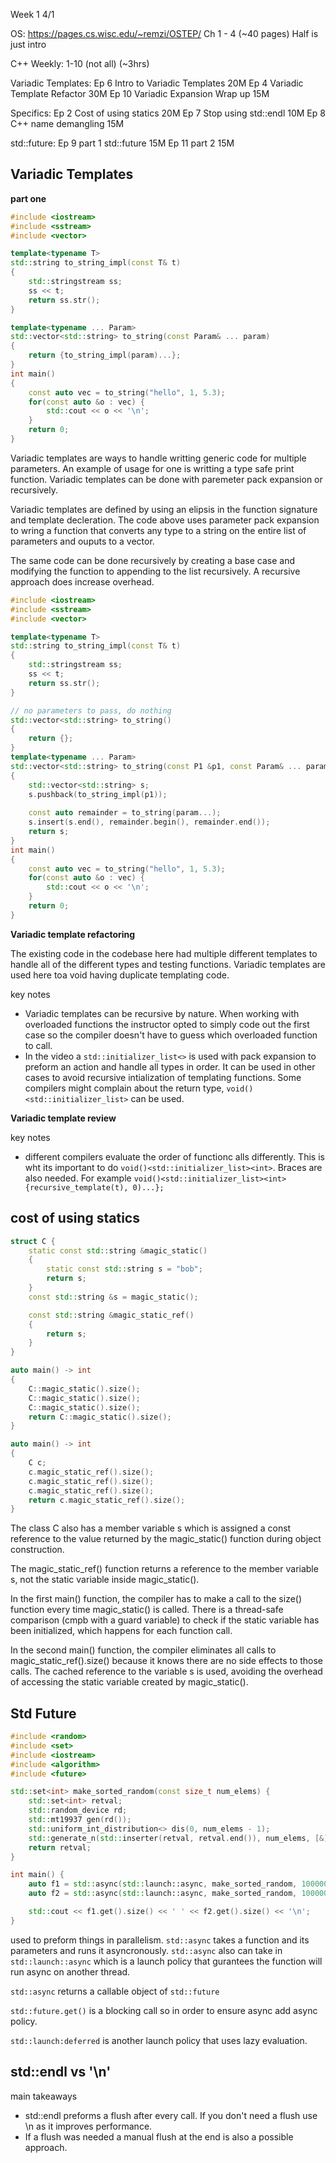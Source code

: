 Week 1 4/1

OS: 
https://pages.cs.wisc.edu/~remzi/OSTEP/
Ch 1 - 4 (~40 pages) Half is just intro

C++ Weekly: 1-10 (not all) (~3hrs)

Variadic Templates:
Ep 6 Intro to Variadic Templates 20M
Ep 4 Variadic Template Refactor 30M
Ep 10 Variadic Expansion Wrap up 15M

Specifics:
Ep 2 Cost of using statics 20M
Ep 7 Stop using std::endl 10M
Ep 8 C++ name demangling 15M

std::future:
Ep 9 part 1 std::future 15M
Ep 11 part 2 15M

## Variadic Templates 
**part one**
```c++
#include <iostream> 
#include <sstream>
#include <vector>

template<typename T>
std::string to_string_impl(const T& t) 
{
    std::stringstream ss;
    ss << t;
    return ss.str();
}

template<typename ... Param>
std::vector<std::string> to_string(const Param& ... param)
{
    return {to_string_impl(param)...};
}
int main() 
{
    const auto vec = to_string("hello", 1, 5.3);
    for(const auto &o : vec) {
        std::cout << o << '\n';
    }
    return 0;
}
```
Variadic templates are ways to handle writting generic code for multiple parameters. An example of usage for one is writting a type safe print function. Variadic templates can be done with paremeter pack expansion or recursively. 

Variadic templates are defined by using an elipsis in the function signature and template decleration. The code above uses parameter pack expansion to wring a function that converts any type to a string on the entire list of parameters and ouputs to a vector.

The same code can be done recursively by creating a base case and modifying the function to appending to the list recursively. A recursive approach does increase overhead. 

```c++
#include <iostream> 
#include <sstream>
#include <vector>

template<typename T>
std::string to_string_impl(const T& t) 
{
    std::stringstream ss;
    ss << t;
    return ss.str();
}

// no parameters to pass, do nothing
std::vector<std::string> to_string()
{
    return {};
}
template<typename ... Param>
std::vector<std::string> to_string(const P1 &p1, const Param& ... param)
{
    std::vector<std::string> s;
    s.pushback(to_string_impl(p1));
    
    const auto remainder = to_string(param...);
    s.insert(s.end(), remainder.begin(), remainder.end());
    return s;
}
int main() 
{
    const auto vec = to_string("hello", 1, 5.3);
    for(const auto &o : vec) {
        std::cout << o << '\n';
    }
    return 0;
}
```

**Variadic template refactoring**

The existing code in the codebase here had multiple different templates to handle all of the different types and testing functions. Variadic templates are used here toa void having duplicate templating code. 

key notes
- Variadic templates can be recursive by nature. When working with overloaded functions the instructor opted to simply code out the first case so the compiler doesn't have to guess which overloaded function to call.
- In the video a `std::initializer_list<>` is used with pack expansion to preform an action and handle all types in order. It can be used in other cases to avoid recursive intialization of templating functions. Some compilers might complain about the return type, `void()<std::initializer_list>` can be used.

**Variadic template review**

key notes
- different compilers evaluate the order of functionc alls differently. This is wht its important to do `void()<std::initializer_list><int>`. Braces are also needed. For example `void()<std::initializer_list><int>{recursive_template(t), 0)...};`

## cost of using statics
```c++
struct C {
    static const std::string &magic_static()
    {
        static const std::string s = "bob";
        return s;
    }
    const std::string &s = magic_static();

    const std::string &magic_static_ref()
    {
        return s;
    }
}
```

```c++
auto main() -> int
{
    C::magic_static().size();
    C::magic_static().size();
    C::magic_static().size();
    return C::magic_static().size();
}
```

```c++
auto main() -> int
{
    C c;
    c.magic_static_ref().size();
    c.magic_static_ref().size();
    c.magic_static_ref().size();
    return c.magic_static_ref().size();
}
```
The class C also has a member variable s which is assigned a const reference to the value returned by the magic_static() function during object construction.

The magic_static_ref() function returns a reference to the member variable s, not the static variable inside magic_static().

In the first main() function, the compiler has to make a call to the size() function every time magic_static() is called. There is a thread-safe comparison (cmpb with a guard variable) to check if the static variable has been initialized, which happens for each function call.

In the second main() function, the compiler eliminates all calls to magic_static_ref().size() because it knows there are no side effects to those calls. The cached reference to the variable s is used, avoiding the overhead of accessing the static variable created by magic_static().

## Std Future
```c++
#include <random>
#include <set>
#include <iostream>
#include <algorithm>
#include <future>

std::set<int> make_sorted_random(const size_t num_elems) {
    std::set<int> retval;
    std::random_device rd;
    std::mt19937 gen(rd());
    std::uniform_int_distribution<> dis(0, num_elems - 1);
    std::generate_n(std::inserter(retval, retval.end()), num_elems, [&](){ return dis(gen); });
    return retval;
}

int main() {
    auto f1 = std::async(std::launch::async, make_sorted_random, 100000);
    auto f2 = std::async(std::launch::async, make_sorted_random, 100000);

    std::cout << f1.get().size() << ' ' << f2.get().size() << '\n';
}
```
used to preform things in parallelism. `std::async` takes a function and its parameters and runs it asyncronously. `std::async` also can take in `std::launch::async` which is a launch policy that gurantees the function will run async on another thread.

`std::async` returns a callable object of `std::future`

`std::future.get()` is a blocking call so in order to ensure async add async policy.

`std::launch:deferred` is another launch policy that uses lazy evaluation.

## std::endl vs '\n'
main takeaways
- std::endl preforms a flush after every call. If you don't need a flush use \n as it improves performance. 
- If a flush was needed a manual flush at the end is also a possible approach.
